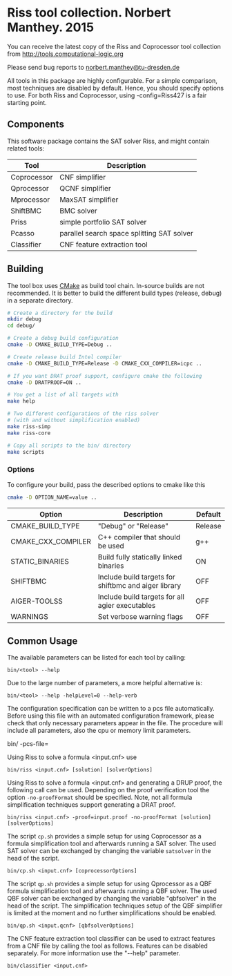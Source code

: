 # Riss tool collection. Norbert Manthey. 2015

You can receive the latest copy of the Riss and Coprocessor tool collection from
http://tools.computational-logic.org

Please send bug reports to norbert.manthey@tu-dresden.de

All tools in this package are highly configurable. For a simple comparison, most 
techniques are disabled by default. Hence, you should specify options to use. For
both Riss and Coprocessor, using -config=Riss427 is a fair starting point.

## Components

This software package contains the SAT solver Riss, and might contain related 
tools:

| Tool        | Description                                 |
| ----------- | ------------------------------------------- |
| Coprocessor |  CNF simplifier                             |
| Qprocessor  |  QCNF simplifier                            |
| Mprocessor  |  MaxSAT simplifier                          |
| ShiftBMC    |  BMC solver                                 |
| Priss       |  simple portfolio SAT solver                |
| Pcasso      |  parallel search space splitting SAT solver |
| Classifier  |  CNF feature extraction tool                |


## Building

The tool box uses [CMake](http://cmake.org/) as build tool chain. In-source
builds are not recommended. It is better to build the different build types
(release, debug) in a separate directory.

```bash
# Create a directory for the build
mkdir debug
cd debug/

# Create a debug build configuration
cmake -D CMAKE_BUILD_TYPE=Debug ..

# Create release build Intel compiler
cmake -D CMAKE_BUILD_TYPE=Release -D CMAKE_CXX_COMPILER=icpc ..

# If you want DRAT proof support, configure cmake the following
cmake -D DRATPROOF=ON ..

# You get a list of all targets with
make help

# Two different configurations of the riss solver
# (with and without simplification enabled)
make riss-simp
make riss-core

# Copy all scripts to the bin/ directory
make scripts
```

### Options

To configure your build, pass the described options to cmake like this

```bash
cmake -D OPTION_NAME=value ..
```

| Option             | Description                                            | Default |
| ------------------ | ------------------------------------------------------ | ------- |
| CMAKE_BUILD_TYPE   | "Debug" or "Release"                                   | Release |
| CMAKE_CXX_COMPILER | C++ compiler that should be used                       |     g++ |
| STATIC_BINARIES    | Build fully statically linked binaries                 |      ON |
| SHIFTBMC           | Include build targets for shiftbmc and aiger library   |     OFF |
| AIGER-TOOLSS       | Include build targets for all agier executables        |     OFF |
| WARNINGS           | Set verbose warning flags                              |     OFF |


## Common Usage

The available parameters can be listed for each tool by calling:

    bin/<tool> --help

Due to the large number of parameters, a more helpful alternative is:
    
    bin/<tool> --help -helpLevel=0 --help-verb

The configuration specification can be written to a pcs file automatically. 
Before using this file with an automated configuration framework, please check
that only necessary parameters appear in the file. The procedure will include 
all parameters, also the cpu or memory limit parameters.

  bin/<tool> -pcs-file=<pcs-filename>
  

Using Riss to solve a formula <input.cnf> use

    bin/riss <input.cnf> [solution] [solverOptions]

Using Riss to solve a formula <input.cnf> and generating a DRUP proof, the 
following call can be used. Depending on the proof verification tool the option
`-no-proofFormat` should be specified. Note, not all formula simplification
techniques support generating a DRAT proof.

    bin/riss <input.cnf> -proof=input.proof -no-proofFormat [solution] [solverOptions]

The script `cp.sh` provides a simple setup for using Coprocessor as a formula
simplification tool and afterwards running a SAT solver. The used SAT solver can
be exchanged by changing the variable `satsolver` in the head of the script.

    bin/cp.sh <input.cnf> [coprocessorOptions]

The script `qp.sh` provides a simple setup for using Qprocessor as a QBF formula
simplification tool and afterwards running a QBF solver. The used QBF solver can
be exchanged by changing the variable "qbfsolver" in the head of the script. The 
simplification techniques setup of the QBF simplifier is limited at the moment 
and no further simplifications should be enabled.

    bin/qp.sh <input.qcnf> [qbfsolverOptions]

The CNF feature extraction tool classifier can be used to extract features from
a CNF file by calling the tool as follows. Features can be disabled separately.
For more information use the "--help" parameter.

    bin/classifier <input.cnf>
